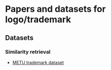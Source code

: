 # Papers and datasets for logo/trademark

## Datasets
### Similarity retrieval
- [METU trademark dataset](http://kovan.ceng.metu.edu.tr/LogoDataset/)
